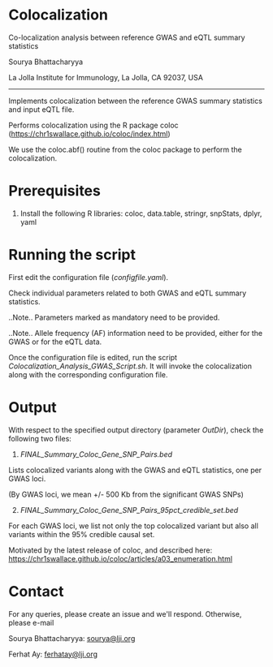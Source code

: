 # Colocalization
Co-localization analysis between reference GWAS and eQTL summary statistics

Sourya Bhattacharyya

La Jolla Institute for Immunology, La Jolla, CA 92037, USA

----------------------

Implements colocalization between the reference GWAS summary statistics and input eQTL file.

Performs colocalization using the R package coloc (https://chr1swallace.github.io/coloc/index.html)

We use the coloc.abf() routine from the coloc package to perform the colocalization.

Prerequisites
===============

1. Install the following R libraries: coloc, data.table, stringr, snpStats, dplyr, yaml

Running the script
==================

First edit the configuration file (*configfile.yaml*). 

Check individual parameters related to both GWAS and eQTL summary statistics.

  ..Note..  Parameters marked as mandatory need to be provided.

  ..Note.. Allele frequency (AF) information need to be provided, either for the GWAS or for the eQTL data.

Once the configuration file is edited, run the script *Colocalization_Analysis_GWAS_Script.sh*. It will invoke the colocalization along with the corresponding configuration file.

Output
========

With respect to the specified output directory (parameter *OutDir*), check the following two files:

1. *FINAL_Summary_Coloc_Gene_SNP_Pairs.bed*

Lists colocalized variants along with the GWAS and eQTL statistics, one per GWAS loci.

(By GWAS loci, we mean +/- 500 Kb from the significant GWAS SNPs)

2. *FINAL_Summary_Coloc_Gene_SNP_Pairs_95pct_credible_set.bed*

For each GWAS loci, we list not only the top colocalized variant but also all variants within the 95% credible causal set.

Motivated by the latest release of coloc, and described here:
https://chr1swallace.github.io/coloc/articles/a03_enumeration.html


Contact
==========

For any queries, please create an issue and we'll respond. Otherwise, please e-mail

Sourya Bhattacharyya: sourya@lji.org

Ferhat Ay: ferhatay@lji.org






